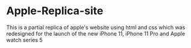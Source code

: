 # Apple-Replica-site
This is a partial replica of apple's website using html and css which was redesigned for the launch of the new iPhone 11, iPhone 11 Pro and Apple watch series 5
